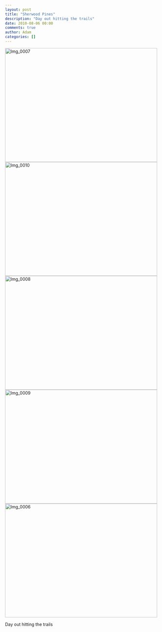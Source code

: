 ```yaml
---
layout: post
title: "Sherwood Pines"
description: "Day out hitting the trails"
date: 2010-08-06 00:00
comments: true
author: Adam
categories: []
---
```


<p><div class='p_embed p_image_embed'>
<a href="http://getfile8.posterous.com/getfile/files.posterous.com/adambird/jeBEhCwyakpbEcCoxaibJdEaEEssunGcAdbsGueazBeczIwEFzDuAqvlCkja/IMG_0007.jpg.scaled1000.jpg"><img alt="Img_0007" height="373" src="http://getfile2.posterous.com/getfile/files.posterous.com/adambird/jeBEhCwyakpbEcCoxaibJdEaEEssunGcAdbsGueazBeczIwEFzDuAqvlCkja/IMG_0007.jpg.scaled500.jpg" width="500" /></a>
<a href="http://getfile9.posterous.com/getfile/files.posterous.com/adambird/alGAkCvIkcFawJbeaswxJFzwcIHjeuDeGdpHrjfselGEIeGddwycawyAdqEJ/IMG_0010.jpg.scaled1000.jpg"><img alt="Img_0010" height="373" src="http://getfile5.posterous.com/getfile/files.posterous.com/adambird/alGAkCvIkcFawJbeaswxJFzwcIHjeuDeGdpHrjfselGEIeGddwycawyAdqEJ/IMG_0010.jpg.scaled500.jpg" width="500" /></a>
<a href="http://getfile9.posterous.com/getfile/files.posterous.com/adambird/aysdHumapszGEzxovibEcDEeCJlCiznonbvggcyxpGcrdjGDDFfiGnazzbJc/IMG_0008.jpg.scaled1000.jpg"><img alt="Img_0008" height="373" src="http://getfile0.posterous.com/getfile/files.posterous.com/adambird/aysdHumapszGEzxovibEcDEeCJlCiznonbvggcyxpGcrdjGDDFfiGnazzbJc/IMG_0008.jpg.scaled500.jpg" width="500" /></a>
<a href="http://getfile8.posterous.com/getfile/files.posterous.com/adambird/nEJiwlrmniixHkEidFcFaGwBCpIvajfghmAsGDuHIqmCImCArzcgCxfBcdbb/IMG_0009.jpg.scaled1000.jpg"><img alt="Img_0009" height="373" src="http://getfile2.posterous.com/getfile/files.posterous.com/adambird/nEJiwlrmniixHkEidFcFaGwBCpIvajfghmAsGDuHIqmCImCArzcgCxfBcdbb/IMG_0009.jpg.scaled500.jpg" width="500" /></a>
<a href="http://getfile0.posterous.com/getfile/files.posterous.com/adambird/AEpjcadcIBvFnuvlhpJovhGoIacahGcbnJJAwtAmnuxjdottidgvGkzbplsH/IMG_0006.jpg.scaled1000.jpg"><img alt="Img_0006" height="373" src="http://getfile0.posterous.com/getfile/files.posterous.com/adambird/AEpjcadcIBvFnuvlhpJovhGoIacahGcbnJJAwtAmnuxjdottidgvGkzbplsH/IMG_0006.jpg.scaled500.jpg" width="500" /></a>
</div>
</p>Day out hitting the trails